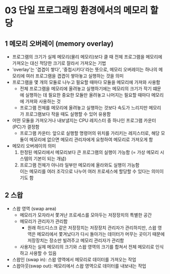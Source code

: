 # 03 단일 프로그래밍 환경에서의 메모리 할당
## 1 메모리 오버레이 (memory overlay)
- 프로그램의 크기가 실제 메모리(물리 메모리)보다 클 때 전체 프로그램을 메모리에 가져오는 대신 적당한 크기로 잘라서 가져오는 기법
- 'overlay'는 '겹겹이 쌓다', '중첩시키다'라는 뜻으로, 메모리 오버레이는 하나의 메모리에 여러 프로그램을 겹겹이 쌓아놓고 실행하는 것을 의미
- 프로그램을 몇 개의 모듈로 나누고 필요할 때마다 모듈을 메모리에 가져와 사용함
    - 전체 프로그램을 메모리에 올려놓고 실행하기에는 메모리의 크기가 작기 떄문에 실행하는 데 필요한 중요한 모듈만 올려놓고 나머지는 필요할 때마다 메모리에 가져와 사용하는 것
    - 프로그램 전체를 메모리에 올려놓고 실행하는 것보다 속도가 느리지만 메모리가 프로그램보다 작을 때도 실행할 수 있어 유용함
- 어떤 모듈을 가져오거나 내보낼지는 CPU 레지스터 중 하나인 프로그램 카운터(PC)가 결정함
    - 프로그램 카운터: 앞으로 실행할 명령어의 위치를 가리키는 레지스터로, 해당 모듈이 메모리에 없으면 메모리 관리자에게 요청하여 메모리로 가져오게 함
- 메모리 오버레이의 의미
    1. 한정된 메모리에서 메모리보다 큰 프로그램의 실행이 가능함 (= 가상 메모리 시스템의 기본이 되는 개념)
    2. 프로그램 전체가 아니라 일부만 메모리에 올라와도 실행이 가능함  
       이는 메모리를 여러 조각으로 나누어 여러 프로세스에 할당할 수 있다는 의미이기도 함

## 2 스왑
- 스왑 영역 (swap area)
    - 메모리가 모자라서 쫓겨난 프로세스를 모아두는 저장장치의 특별한 공간
    - 메모리가 관리자가 관리함
        - 원래 하드디스크 같은 저장장치는 저장장치 관리자가 관리하지만, 스왑 영역은 메모리에서 쫓겨났다가 다시 돌아가는 데이터가 머무는 곳이기 때문에 저장장치는 장소만 빌려주고 메모리 관리자가 관리함
    - 사용자는 실제 메모리의 크기와 스왑 영역의 크기를 합쳐서 전체 메모리로 인식하고 사용할 수 있음
- 스왑인 (swap in): 스왑 영역에서 메모리로 데이터를 가져오는 작업
- 스왑아웃(swap out): 메모리에서 스왑 영역으로 데이터를 내보내는 작업